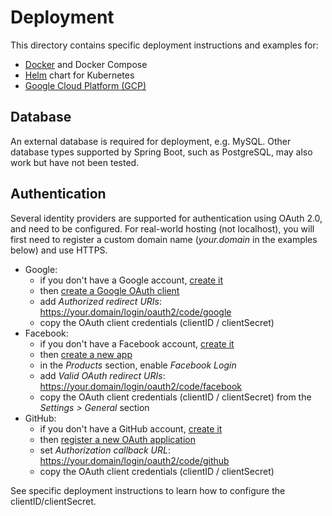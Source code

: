 # Deployment

This directory contains specific deployment instructions and examples for:

* [Docker](docker) and Docker Compose
* [Helm](helm) chart for Kubernetes
* [Google Cloud Platform (GCP)](gcp)

## Database

An external database is required for deployment, e.g. MySQL. Other database types supported by Spring Boot, such as PostgreSQL, may also work but have not been tested.

## Authentication

Several identity providers are supported for authentication using OAuth 2.0, and need to be configured. For real-world hosting (not localhost), you will first need to register a custom domain name (_your.domain_ in the examples below) and use HTTPS.

- Google:
  - if you don't have a Google account, [create it](https://support.google.com/accounts/answer/27441)
  - then [create a Google OAuth client](https://developers.google.com/identity/protocols/OAuth2WebServer#creatingcred)
  - add _Authorized redirect URIs_: https://your.domain/login/oauth2/code/google
  - copy the OAuth client credentials (clientID / clientSecret)
- Facebook:
  - if you don't have a Facebook account, [create it](https://www.facebook.com/r.php)
  - then [create a new app](https://developers.facebook.com/apps)
  - in the _Products_ section, enable _Facebook Login_
  - add _Valid OAuth redirect URIs_: https://your.domain/login/oauth2/code/facebook
  - copy the OAuth client credentials (clientID / clientSecret) from the _Settings > General_ section
- GitHub:
  - if you don't have a GitHub account, [create it](https://github.com/join)
  - then [register a new OAuth application](https://github.com/settings/applications/new)
  - set _Authorization callback URL_: https://your.domain/login/oauth2/code/github
  - copy the OAuth client credentials (clientID / clientSecret)

See specific deployment instructions to learn how to configure the clientID/clientSecret.

